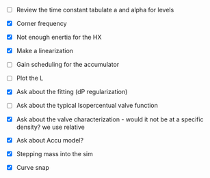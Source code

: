 - [ ] Review the time constant tabulate a and alpha for levels
- [x] Corner frequency
- [x] Not enough enertia for the HX
- [x] Make a linearization
- [ ] Gain scheduling for the accumulator
- [ ] Plot the L


- [x] Ask about the fitting (dP regularization)
- [ ] Ask about the typical Isopercentual valve function
- [x] Ask about the valve characterization - would it not be at a specific density? we use relative
- [x] Ask about Accu model?
- [x] Stepping mass into the sim
- [x] Curve snap